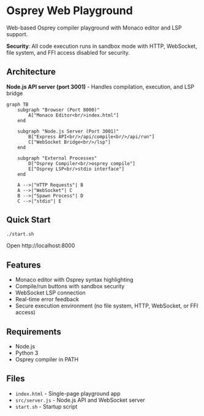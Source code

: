 # Osprey Web Playground

Web-based Osprey compiler playground with Monaco editor and LSP support.

**Security**: All code execution runs in sandbox mode with HTTP, WebSocket, file system, and FFI access disabled for security.

## Architecture

**Node.js API server (port 3001)** - Handles compilation, execution, and LSP bridge

```mermaid
graph TB
    subgraph "Browser (Port 8000)"
        A["Monaco Editor<br/>index.html"]
    end
    
    subgraph "Node.js Server (Port 3001)"
        B["Express API<br/>/api/compile<br/>/api/run"]
        C["WebSocket Bridge<br/>/lsp"]
    end
    
    subgraph "External Processes"
        D["Osprey Compiler<br/>osprey compile"]
        E["Osprey LSP<br/>stdio interface"]
    end
    
    A -->|"HTTP Requests"| B
    A -->|"WebSocket"| C
    B -->|"Spawn Process"| D
    C -->|"stdio"| E
```

## Quick Start

```bash
./start.sh
```

Open http://localhost:8000

## Features

- Monaco editor with Osprey syntax highlighting
- Compile/run buttons with sandbox security
- WebSocket LSP connection
- Real-time error feedback
- Secure execution environment (no file system, HTTP, WebSocket, or FFI access)

## Requirements

- Node.js
- Python 3
- Osprey compiler in PATH

## Files

- `index.html` - Single-page playground app
- `src/server.js` - Node.js API and WebSocket server
- `start.sh` - Startup script 